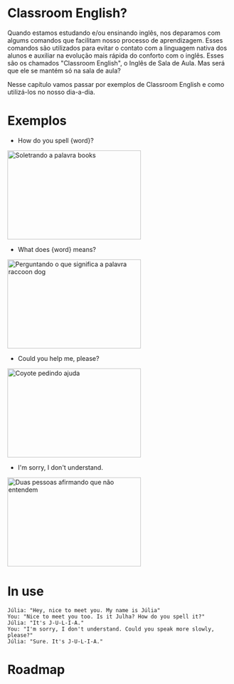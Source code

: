 # Classroom English?

Quando estamos estudando e/ou ensinando inglês, nos deparamos com algums comandos que facilitam nosso processo de aprendizagem. Esses comandos são utilizados para evitar o contato com a linguagem nativa dos alunos e auxiliar na evolução mais rápida do conforto com o inglês. Esses são os chamados "Classroom English", o Inglês de Sala de Aula. Mas será que ele se mantém só na sala de aula?

Nesse capítulo vamos passar por exemplos de Classroom English e como utilizá-los no nosso dia-a-dia. 

# Exemplos

- How do you spell {word}?

<img src="https://static.vecteezy.com/system/resources/previews/000/699/779/non_2x/spelling-word-scramble-vector.jpg" alt="Soletrando a palavra books" width="300" height="200">
        
 - What does {word} means?

<img src="https://previews.123rf.com/images/artursz/artursz1809/artursz180917854/108645772-writing-note-showing-what-does-it-mean-question-business-photo-showcasing-give-me-the-meaning-of-som.jpg" alt="Perguntando o que significa a palavra raccoon dog" width="300" height="200">

- Could you help me, please?

<img src="https://encrypted-tbn0.gstatic.com/images?q=tbn%3AANd9GcRTfbC8wiCspt4B5eJ1RoklOXesWk9rVGUR8w&usqp=CAU" alt="Coyote pedindo ajuda" width="300" height="200">

- I'm sorry, I don't understand.

<img src="https://media1.tenor.com/images/838380c93482db5666c903494b1f3229/tenor.gif?itemid=3528796" alt="Duas pessoas afirmando que não entendem" width="300" height="200">
    
# In use


    Júlia: "Hey, nice to meet you. My name is Júlia"
    You: "Nice to meet you too. Is it Julha? How do you spell it?"
    Júlia: "It's J-U-L-I-A."
    You: "I'm sorry, I don't understand. Could you speak more slowly, please?"
    Júlia: "Sure. It's J-U-L-I-A."

# Roadmap
